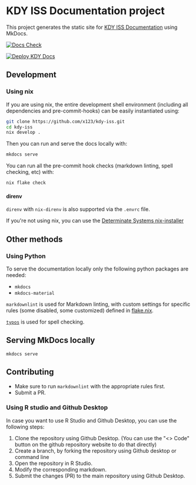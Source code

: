 # KDY ISS Documentation project

This project generates the static site for [KDY ISS
Documentation](https://x123.github.io/kdy-iss/) using MkDocs.

[![Docs Check](https://github.com/x123/kdy-iss/actions/workflows/check.yml/badge.svg)](https://github.com/x123/kdy-iss/actions/workflows/check.yml)

[![Deploy KDY Docs](https://github.com/x123/kdy-iss/actions/workflows/deploy.yml/badge.svg)](https://github.com/x123/kdy-iss/actions/workflows/deploy.yml)

## Development

### Using nix

If you are using nix, the entire development shell environment (including all
dependencies and pre-commit-hooks) can be easily instantiated using:

```bash
git clone https://github.com/x123/kdy-iss.git
cd kdy-iss
nix develop .
```

Then you can run and serve the docs locally with:

```bash
mkdocs serve
```

You can run all the pre-commit hook checks (markdown linting, spell checking,
etc) with:

```bash
nix flake check
```

#### direnv

`direnv` with `nix-direnv` is also supported via the `.envrc` file.

If you're not using nix, you can use the [Determinate Systems
nix-installer](https://github.com/DeterminateSystems/nix-installer)

## Other methods

### Using Python

To serve the documentation locally only the following python packages are
needed:

- `mkdocs`
- `mkdocs-material`

`markdownlint` is used for Markdown linting, with custom settings for specific
rules (some disabled, some customized) defined in [flake.nix](flake.nix#L30).

[`typos`](https://github.com/crate-ci/typos) is used for spell checking.

## Serving MkDocs locally

`mkdocs serve`

## Contributing

- Make sure to run `markdownlint` with the appropriate rules first.
- Submit a PR.

### Using R studio and Github Desktop 

In case you want to use R Studio and Github Desktop, you can use the following steps:
1. Clone the repository using Github Desktop. (You can use the "<> Code" button on the github repository website to do that directly)
2. Create a branch, by forking the repository using Github desktop or command line
3. Open the repository in R Studio. 
4. Modify the corresponding markdown. 
5. Submit the changes (PR) to the main repository using Github Desktop.


